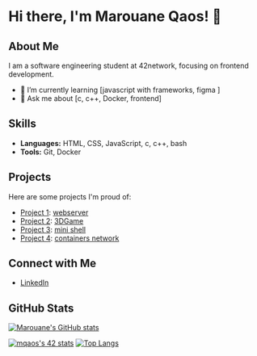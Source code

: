 # Hi there, I'm Marouane Qaos! 👋

## About Me

I am a software engineering student at 42network, focusing on frontend development.

- 🌱 I’m currently learning [javascript with frameworks, figma ]
- 💬 Ask me about [c, c++, Docker, frontend]

## Skills

- **Languages:** HTML, CSS, JavaScript, c, c++, bash
- **Tools:** Git, Docker

## Projects

Here are some projects I'm proud of:

- [Project 1](link-to-project-1): [webserver](https://github.com/MarOne16/webServer)
- [Project 2](link-to-project-2): [3DGame](https://github.com/Mohamed-Bousoufi/CUB3D)
- [Project 3](link-to-project-3): [mini shell](https://github.com/MarOne16/minishell)
- [Project 4](link-to-project-4): [containers network](https://github.com/MarOne16/7elma)

## Connect with Me

- [LinkedIn](https://www.linkedin.com/in/marouane-qaos-443a2121a/)

## GitHub Stats

[![Marouane's GitHub stats](https://github-readme-stats.vercel.app/api?username=marone16&show_icons=true&theme=radical)](https://github.com/marone16)



[![mqaos's 42 stats](https://badge.mediaplus.ma/binary/mqaos)](https://github.com/oakoudad/badge42) [![Top Langs](https://github-readme-stats.vercel.app/api/top-langs/?username=MarOne16)]()
